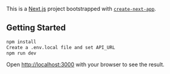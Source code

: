 This is a [Next.js](https://nextjs.org) project bootstrapped with [`create-next-app`](https://nextjs.org/docs/app/api-reference/cli/create-next-app).

## Getting Started


```bash
npm install
Create a .env.local file and set API_URL
npm run dev
```

Open [http://localhost:3000](http://localhost:3000) with your browser to see the result.

